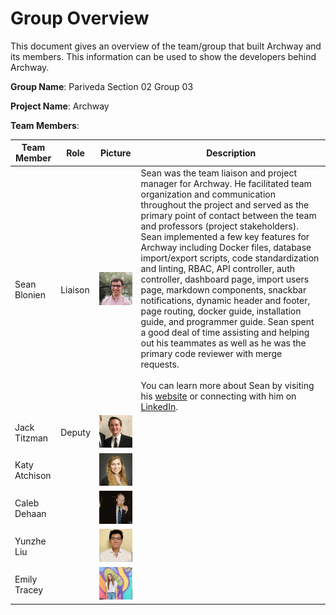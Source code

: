 # Group Overview

This document gives an overview of the team/group that built Archway and its members. This information can be used to show the developers behind Archway.

**Group Name**: Pariveda Section 02 Group 03

**Project Name**: Archway

**Team Members**:

| Team Member    | Role     | Picture                           | Description  |
|--------------- |--------- |---------------------------------- |------------- |
| Sean Blonien   | Liaison  | ![Picture](images/sean.png)       | Sean was the team liaison and project manager for Archway. He facilitated team organization and communication throughout the project and served as the primary point of contact between the team and professors (project stakeholders). Sean implemented a few key features for Archway including Docker files, database import/export scripts, code standardization and linting, RBAC, API controller, auth controller, dashboard page, import users page, markdown components, snackbar notifications, dynamic header and footer, page routing, docker guide, installation guide, and programmer guide. Sean spent a good deal of time assisting and helping out his teammates as well as he was the primary code reviewer with merge requests. <br/><br/> You can learn more about Sean by visiting his [website](https://www.seanblonien.com/) or connecting with him on [LinkedIn](https://www.linkedin.com/in/seanblonien/). |
| Jack Titzman   | Deputy   | ![Picture](images/jack.png)       |              |
| Katy Atchison  |          | ![Picture](images/katy.png)       |              |
| Caleb Dehaan   |          | ![Picture](images/caleb.png)      |              |
| Yunzhe Liu     |          | ![Picture](images/yunzhe.png)     |              |
| Emily Tracey   |          | ![Picture](images/emily.png)      |              |
